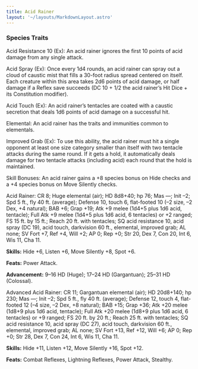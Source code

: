 ```yaml
---
title: Acid Rainer
layout: '~/layouts/MarkdownLayout.astro'
---
```

###  Species Traits

Acid Resistance 10 (Ex): An acid rainer ignores the first 10 points of acid
damage from any single attack.

Acid Spray (Ex): Once every 1d4 rounds, an acid rainer can spray out a cloud
of caustic mist that fills a 30-foot radius spread centered on itself. Each
creature within this area takes 2d6 points of acid damage, or half damage if a
Reflex save succeeds (DC 10 + 1/2 the acid rainer’s Hit Dice + its
Constitution modifier).

Acid Touch (Ex): An acid rainer’s tentacles are coated with a caustic
secretion that deals 1d6 points of acid damage on a successful hit.

Elemental: An acid rainer has the traits and immunities common to elementals.

Improved Grab (Ex): To use this ability, the acid rainer must hit a single
opponent at least one size category smaller than itself with two tentacle
attacks during the same round. If it gets a hold, it automatically deals
damage for two tentacle attacks (including acid) each round that the hold is
maintained.

Skill Bonuses: An acid rainer gains a +8 species bonus on Hide checks and a +4
species bonus on Move Silently checks.

Acid Rainer: CR 8; Huge elemental (air); HD 8d8+40; hp 76; Mas —; Init –2; Spd
5 ft., fly 40 ft. (average); Defense 10, touch 6, flat-footed 10 (–2 size, –2
Dex, +4 natural); BAB +6; Grap +19; Atk +9 melee (1d4+5 plus 1d6 acid,
tentacle); Full Atk +9 melee (1d4+5 plus 1d6 acid, 6 tentacles) or +2 ranged;
FS 15 ft. by 15 ft.; Reach 20 ft. with tentacles; SQ acid resistance 10, acid
spray (DC 19), acid touch, darkvision 60 ft., elemental, improved grab; AL
none; SV Fort +7, Ref +4, Will +2; AP 0; Rep +0; Str 20, Dex 7, Con 20, Int 6,
Wis 11, Cha 11.

**Skills:** Hide +6, Listen +6, Move Silently +8, Spot +6.

**Feats:** Power Attack.

**Advancement:** 9–16 HD (Huge); 17–24 HD (Gargantuan); 25–31 HD (Colossal).

Advanced Acid Rainer: CR 11; Gargantuan elemental (air); HD 20d8+140; hp 230;
Mas —; Init –2; Spd 5 ft., fly 40 ft. (average); Defense 12, touch 4, flat-
footed 12 (–4 size, –2 Dex, +8 natural); BAB +15; Grap +36; Atk +20 melee
(1d8+9 plus 1d6 acid, tentacle); Full Atk +20 melee (1d8+9 plus 1d6 acid, 6
tentacles) or +9 ranged; FS 20 ft. by 20 ft.; Reach 25 ft. with tentacles; SQ
acid resistance 10, acid spray (DC 27), acid touch, darkvision 60 ft.,
elemental, improved grab; AL none; SV Fort +13, Ref +12, Will +6; AP 0; Rep
+0; Str 28, Dex 7, Con 24, Int 6, Wis 11, Cha 11.

**Skills:** Hide +11, Listen +12, Move Silently +16, Spot +12.

**Feats:** Combat Reflexes, Lightning Reflexes, Power Attack, Stealthy.

